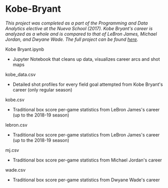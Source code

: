# Kobe-Bryant

*This project was completed as a part of the Programming and Data Analytics elective at the Nueva School (2017). Kobe Bryant's career is analyzed as a whole and is compared to that of LeBron James, Michael Jordan, and Dwyane Wade. The full project can be found [here](https://jeremydumalig.com/kobe-bryant/).*

Kobe Bryant.ipynb
* Jupyter Notebook that cleans up data, visualizes career arcs and shot maps

kobe_data.csv
* Detailed shot profiles for every field goal attempted from Kobe Bryant's career (only regular season)

kobe.csv
* Traditional box score per-game statistics from LeBron James's career (up to the 2018-19 season)

lebron.csv
* Traditional box score per-game statistics from LeBron James's career (up to the 2018-19 season)

mj.csv
* Traditional box score per-game statistics from Michael Jordan's career

wade.csv
* Traditional box score per-game statistics from Dwyane Wade's career
